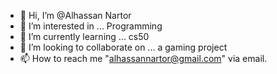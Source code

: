 - 👋 Hi, I’m @Alhassan Nartor
- 👀 I’m interested in ... Programming
- 🌱 I’m currently learning ... cs50
- 💞️ I’m looking to collaborate on ... a gaming project
- 📫 How to reach me "alhassannartor@gmail.com" via email.

<!---
nartorcs50/nartorcs50 is a ✨ special ✨ repository because its `README.md` (this file) appears on your GitHub profile.
You can click the Preview link to take a look at your changes.
--->
